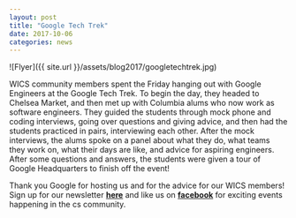 ```yaml
---
layout: post
title: "Google Tech Trek"
date: 2017-10-06
categories: news
---
```


![Flyer]({{ site.url }}/assets/blog2017/googletechtrek.jpg)

WICS community members spent the Friday hanging out with Google Engineers at the Google Tech Trek. To begin the day, they headed to Chelsea Market, and then met up with Columbia alums who now work as software engineers. They guided the students through mock phone and coding interviews, going over questions and giving advice, and then had the students practiced in pairs, interviewing each other.
After the mock interviews, the alums spoke on a panel about what they do, what teams they work on, what their days are like, and advice for aspiring engineers. After some questions and answers, the students were given a tour of Google Headquarters to finish off the event!

Thank you Google for hosting us and for the advice for our WICS members!
Sign up for our newsletter [**here**][mailinglist] and like us on [**facebook**][facebook] for exciting events happening in the cs community. 


[mailinglist]: http://columbia.us9.list-manage.com/subscribe?u=4c6a1c710f8ab9cce10272368&id=593b5faa43
[facebook]:https://www.facebook.com/CUWICS

